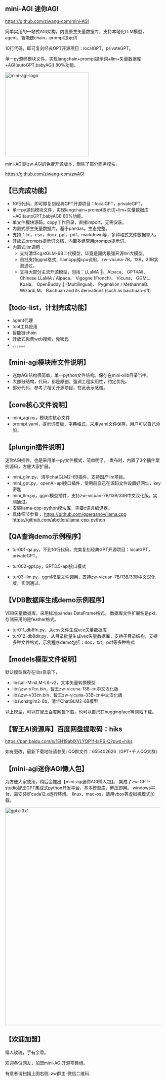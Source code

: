 ## mini-AGI 迷你AGI
https://github.com/ziwang-com/mini-AGI

简单实用的一站式AGI架构，内置原生矢量数据库，支持本地化LLM模型，agent，智能链chain，prompt提示词

10行代码，即可复刻经典GPT开源项目：localGPT，privateGPT。

单一py源码模块文件，实现langchain+prompt提示词+llm+矢量数据库+AGI(autoGPT,babyAGI) 80%功能。

<img width="271" alt="mini-agi-logo" src="https://github.com/ziwang-com/miniAGI/assets/11691791/b1f9f547-205c-4c17-8f21-3ff834874ef0">

mini-AGI是zw-AGI的免费开源版本，删除了部分商务模块。

https://github.com/ziwang-com/zwAGI

## 【已完成功能】
* 10行代码，即可即复刻经典GPT开源项目：localGPT，privateGPT，
* 单一py源码模块文件，实现langchain+prompt提示词+llm+矢量数据库+AGI(autoGPT,babyAGI) 80%功能。
* 单文件模块源码，copy工作目录，直接import，无需安装。
* 内置式原生矢量数据库，基于pandas，生态完整。
* 支持：txt，csv，docx, ppt，pdf，markdown等，多种格式文件数据导入。
* 开放式prompts提示词文档，内置多组常用prompts提示词。
* 内置式llm调用：
  * 支持清华cgatGLM-6B二代模型，毕竟是国内最强开源llm大模型。
  * 首批支持ggml格式，llamcpp纯cpu调用，zw-vicuna-7B，13B，33B实测通过。
  * 支持大部分主流开源模型，包括：LLaMA 🦙、Alpaca、 GPT4All、 Chinese LLaMA / Alpaca、 Vigogne (French)、 Vicuna、 GGML、Koala、 OpenBuddy 🐶 (Multilingual)、 Pygmalion  / MetharmeB、 WizardLM、 Baichuan and its derivations (such as baichuan-sft)

## 【todo-list，计划完成功能】
* agent代理
* tool工具应用
* 智能链chain
* 开放式免费web搜索，免密匙
* 。。。。。。



## 【mini-agi模块库文件说明】
* 迷你AGI结构很简单，单一python文件结构。保存在mini-xlib目录当中。
* 大部分结构，代码，都是原创，强调工程实用性，约定优先。
* 部分代码，参考了相关开源项目，在此表示感谢。

## 【core核心文件说明】
* mini_agi.py，模块库核心文件
* prompt.yaml，提示词模板，字典格式，采用yaml文件保存，用户可以自己添加。

## 【plungin插件说明】
迷你AGI插件，也是采用单一py文件模式，简单明了。
发布时，内置了3个插件案例源码，方便大家扩展。

* mini_glm.py，清华chatGLM2-6B插件，支持国产llm项目。
* mini_gpt.py，openAI-api接口插件，使用前自己在源码文件设置好网址，key密匙
* mini_llm.py，ggml模型插件，支持zw-vicuan-7B/13B/33B中文汉化版，实测通过。
* 安装llama-cpp-python模块库，需要c语言编译器。
* 	具体细节参看：
https://github.com/ggerganov/llama.cpp
https://github.com/abetlen/llama-cpp-python
	

## 【QA查询demo示例程序】
* tur001-qa.py，不到10行代码，完美复刻经典GPT开源项目：localGPT，privateGPT。
* tur002-gpt.py，GPT3.5-api接口模式

* tur03-llm.py，ggml模型文件调用，支持zw-vicuan-7B/13B/33B中文汉化版，实测通过。


## 【VDB数据库生成demo示例程序】
VDB矢量数据库，采用标准pandas DataFrame格式。
数据库文件扩展名是pkl，存储采用的是feather格式。

* tur011_db8fn.py，从csv文件生成vec矢量数据库
* tur012_db8dir.py，从目录批量生成vec矢量数据库，支持子目录结构，支持多种文件格式，示例程序demo包括：doc，txt，pdf等多种格式

## 【models模型文件说明】
默认模型保存在libs目录下，

* libs\all-MiniLM-L6-v2，文本矢量转换模型
* libs\zw-v7cn.bin，智王zw-vicuna-13B-cn中文汉化版
* libs\zw-v33cn.bin，智王zw-vicuna-33B-cn中文汉化版
* libs\chatglm2-6b，清华ChatGLM2-6B模型

以上模型，可以在智王百度网盘下载，也可以自己在huggingface等网站下载。
## 【智王AI资源库】百度网盘提取码：hiks 
https://pan.baidu.com/s/1EH19ablXVLYQP1f-IaPS-Q?pwd=hiks

如有更改，最新下载地址请参见: QQ群文件：655402626（GPT+千人QQ大群）


## 【mini-agi迷你AGI懒人包】
为方便大家使用，稍后会推出【mini-agi迷你AGI懒人包】。
集成了zw-GPT-studio智王GPT集成式python开发平台，基本模型库，解压即用。
windows平台，需安装好cuda12.x运行环境。
linux、mac-os，请用vbox等虚拟机模式加载。

  <img width="702" alt="gptx-3x1" src="https://github.com/ziwang-com/miniAGI/assets/11691791/1ac6ffbe-5b93-436c-9a4d-f54a02e6b62c">

## 【欢迎加盟】
赠人玫瑰，手有余香。

欢迎各位网友，加盟mini-AGI开源项目组。

有意者请扫描上图右侧: zw群主-微信二维码.


